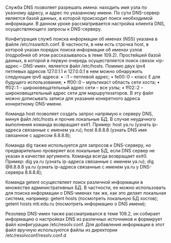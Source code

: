 Служба DNS позволяет разрешать имена: находить имя узла по указному адресу, и адрес по указанному имени. По сути DNS-сервер является базой данных, в которой происходит поиск необходимой информации. В данном уроке рассматривается настройка клиента DNS, осуществляющего запросы к DNS-серверу.

Конфигурация служб поиска информации об именах (NSS) указана в файле /etc/nsswitch.conf. В частности, в нем есть строчка host, в которой указан порядок поиска информации об именах узлов (подробней об этом рассказывалось в теме 109.2).
Простейшей базой данных, в которой в первую очередь осуществляется поиск связок «ip-адрес – DNS-имя», является файл /etc/hosts. Помимо двух ipv4 петлевых адресов 127.0.1.1 и 127.0.0.1 в нем можно обнаружить следующие ipv6 адреса:
•	::1     	– петлевой адрес;
•	fe00::0 	– класс E для будущего использования;
•	ff00::0 	– мультикаст область сети хоста;
•	ff02::1	– широковещательный адрес сети – все узлы;
•	ff02::2	– широковещательный адрес сети для маршрутизаторов.
В эту файл можно дописывать записи для указания конкретного адреса конкретному DNS-имени.

Команда host позволяет создать запрос напрямую к серверу DNS, минуя файл /etc/hosts и прочие локальные БД. В случае неудачного выполнения команда возвращает exit1. Пример: 
host ya.ru 	(узнать ip-адреса связанные с именем ya.ru);
host 8.8.8.8	(узнать DNS имя связанное с адресом 8.8.8.8);

Команда dig также используется для запросов к DNS-серверу, но предварительно проверяет все локальные БД, если DNS сервер не указан в качестве аргумента. Команда всегда возвращает exit0. Пример:
dig ya.ru		(узнать ip-адреса связанные с именем ya.ru);
dig @8.8.8.8 ya.ru	(узнать ip-адреса связанные с именем ya.ru у DNS-сервера 8.8.8.8);

Команда getent осуществляет поиск различной информации в множестве административных БД. В частности, ее можно использовать для поиска информации о DNS-именах так же, как это делает локальная система, например:
getent hosts		(посмотреть локальную БД хостов);
getent hosts mti.edu.ru	(посмотреть информацию о DNS имени);

Резолвер DNS-имен также рассматривался в теме 109.2, он собирает информацию о настройках DNS из различных источников и формирует файл конфигурации /etc/resolv.conf. Для добавления информации в этот файл вручную используются файлы из директории /etc/resolvconf/resolv.conf.d
